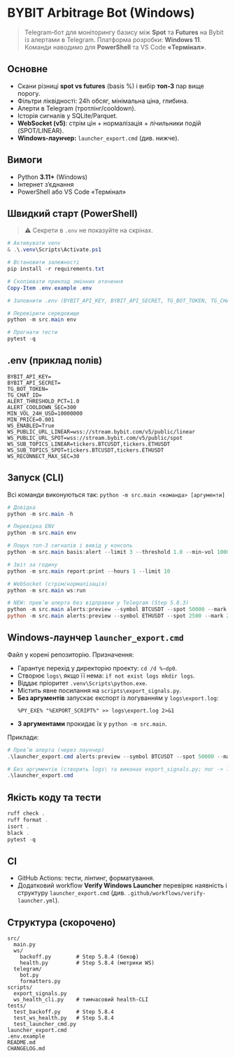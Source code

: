 # BYBIT Arbitrage Bot (Windows)

> Telegram‑бот для моніторингу базису між **Spot** та **Futures** на Bybit із алертами в Telegram.
> Платформа розробки: **Windows 11**. Команди наводимо для **PowerShell** та VS Code **«Термінал»**.

## Основне
- Скани різниці **spot vs futures** (basis %) і вибір **топ‑3** пар вище порогу.
- Фільтри ліквідності: 24h обсяг, мінімальна ціна, глибина.
- Алерти в Telegram (тротлінг/cooldown).
- Історія сигналів у SQLite/Parquet.
- **WebSocket (v5)**: стрім цін + нормалізація + лічильники подій (SPOT/LINEAR).
- **Windows‑лаунчер:** `launcher_export.cmd` (див. нижче).

## Вимоги
- Python **3.11+** (Windows)
- Інтернет з’єднання
- PowerShell або VS Code «Термінал»

## Швидкий старт (PowerShell)
> ⚠️ Секрети в `.env` не показуйте на скрінах.

```powershell
# Активувати venv
& .\.venv\Scripts\Activate.ps1

# Встановити залежності
pip install -r requirements.txt

# Скопіювати приклад змінних оточення
Copy-Item .env.example .env

# Заповнити .env (BYBIT_API_KEY, BYBIT_API_SECRET, TG_BOT_TOKEN, TG_CHAT_ID, ...)

# Перевірити середовище
python -m src.main env

# Прогнати тести
pytest -q
```

## .env (приклад полів)
```
BYBIT_API_KEY=
BYBIT_API_SECRET=
TG_BOT_TOKEN=
TG_CHAT_ID=
ALERT_THRESHOLD_PCT=1.0
ALERT_COOLDOWN_SEC=300
MIN_VOL_24H_USD=10000000
MIN_PRICE=0.001
WS_ENABLED=True
WS_PUBLIC_URL_LINEAR=wss://stream.bybit.com/v5/public/linear
WS_PUBLIC_URL_SPOT=wss://stream.bybit.com/v5/public/spot
WS_SUB_TOPICS_LINEAR=tickers.BTCUSDT,tickers.ETHUSDT
WS_SUB_TOPICS_SPOT=tickers.BTCUSDT,tickers.ETHUSDT
WS_RECONNECT_MAX_SEC=30
```

## Запуск (CLI)
Всі команди виконуються так: `python -m src.main <команда> [аргументи]`

```powershell
# Довідка
python -m src.main -h

# Перевірка ENV
python -m src.main env

# Пошук топ-3 сигналів і вивід у консоль
python -m src.main basis:alert --limit 3 --threshold 1.0 --min-vol 10000000

# Звіт за годину
python -m src.main report:print --hours 1 --limit 10

# WebSocket (стрім/нормалізація)
python -m src.main ws:run

# NEW: прев’ю алерта без відправки у Telegram (Step 5.8.3)
python -m src.main alerts:preview --symbol BTCUSDT --spot 50000 --mark 50500
python -m src.main alerts:preview --symbol ETHUSDT --spot 2500 --mark 2525 --vol 12000000 --threshold 0.5
```

## Windows‑лаунчер `launcher_export.cmd`
Файл у корені репозиторію. Призначення:
- Гарантує перехід у директорію проекту: `cd /d %~dp0`.
- Створює `logs\` якщо її нема: `if not exist logs mkdir logs`.
- Віддає пріоритет `.venv\Scripts\python.exe`.
- Містить явне посилання на `scripts\export_signals.py`.
- **Без аргументів** запускає експорт із логуванням у `logs\export.log`:
  ```
  %PY_EXE% "%EXPORT_SCRIPT%" >> logs\export.log 2>&1
  ```
- **З аргументами** прокидає їх у `python -m src.main`.

Приклади:
```powershell
# Прев’ю алерта (через лаунчер)
.\launcher_export.cmd alerts:preview --symbol BTCUSDT --spot 50000 --mark 50500

# Без аргументів (створить logs\ та виконає export_signals.py; лог -> logs\export.log)
.\launcher_export.cmd
```

## Якість коду та тести
```powershell
ruff check .
ruff format .
isort .
black .
pytest -q
```

## CI
- GitHub Actions: тести, лінтинг, форматування.
- Додатковий workflow **Verify Windows Launcher** перевіряє наявність і структуру `launcher_export.cmd` (див. `.github/workflows/verify-launcher.yml`).

## Структура (скорочено)
```
src/
  main.py
  ws/
    backoff.py        # Step 5.8.4 (бекоф)
    health.py         # Step 5.8.4 (метрики WS)
  telegram/
    bot.py
    formatters.py
scripts/
  export_signals.py
  ws_health_cli.py    # тимчасовий health‑CLI
tests/
  test_backoff.py     # Step 5.8.4
  test_ws_health.py   # Step 5.8.4
  test_launcher_cmd.py
launcher_export.cmd
.env.example
README.md
CHANGELOG.md
```

